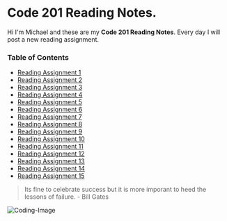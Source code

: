 # Code 201 Reading Notes.

Hi I'm Michael and these are my **Code 201 Reading Notes**. Every day I will post a new reading assignment.

### Table of Contents

- [Reading Assignment 1](class-01.md)
- [Reading Assignment 2](class-02.md)
- [Reading Assignment 3](class-03.md)
- [Reading Assignment 4](class-04.md)
- [Reading Assignment 5](class-05.md)
- [Reading Assignment 6](class-06.md)
- [Reading Assignment 7](class-07.md)
- [Reading Assignment 8]()
- [Reading Assignment 9]()
- [Reading Assignment 10]()
- [Reading Assignment 11]()
- [Reading Assignment 12]()
- [Reading Assignment 13]()
- [Reading Assignment 14]()
- [Reading Assignment 15]()

>Its fine to celebrate success but it is more imporant to heed the lessons of failure. - Bill Gates

![Coding-Image](https://images.pexels.com/photos/1089440/pexels-photo-1089440.jpeg?auto=compress&cs=tinysrgb&dpr=2&h=650&w=940)
